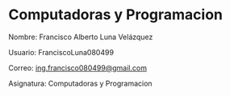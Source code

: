 # Computadoras y Programacion
Nombre: Francisco Alberto Luna Velázquez

Usuario: FranciscoLuna080499

Correo: ing.francisco080499@gmail.com

Asignatura: Computadoras y Programacion


